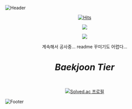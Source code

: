 
![Header](https://capsule-render.vercel.app/api?type=waving&color=gradient&height=150&section=header&text=Machi107's%20Github&fontSize=40&animation=fadeIn&fontAlignY=40)


<div align="center">
 
  
[![Hits](https://hits.seeyoufarm.com/api/count/incr/badge.svg?url=https%3A%2F%2Fgithub.com%2Fmachi107%2F&count_bg=%23000000&title_bg=%23FABD00&icon=github.svg&icon_color=%23080000&title=Counter&edge_flat=false)](https://hits.seeyoufarm.com)

<a href="https://velog.io/@machi107"><img src="https://img.shields.io/badge/Machi107-Velog-FF00FF?s?style=for-the-badge&logo=appveyor&logo=Blogger&logoColor=white"/></a>

<a href="https://blog.naver.com/machi107"><img src="https://img.shields.io/badge/Machi107-Blog-008000?s?style=for-the-badge&logo=appveyor&logo=Blogger&logoColor=white"/></a>

 계속해서 공사중... readme 꾸미기도 어렵다...
  
  
  <i><h1>Baekjoon Tier</h1></i>
  
<br />
  
  [![Solved.ac 프로필](http://mazassumnida.wtf/api/v2/generate_badge?boj=bd2646)](https://solved.ac/bd2646)
</div>




![Footer](https://capsule-render.vercel.app/api?type=waving&color=gradient&height=150&section=footer)

